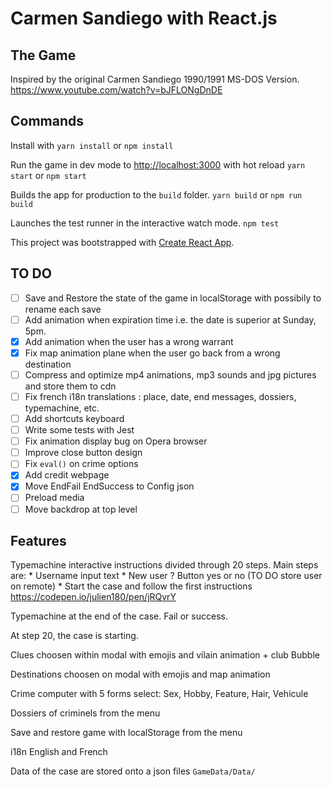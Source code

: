
#  Carmen Sandiego with React.js

## The Game 
Inspired by the original Carmen Sandiego 1990/1991 MS-DOS Version.  https://www.youtube.com/watch?v=bJFLONgDnDE


##  Commands

Install with 
`yarn install` or `npm install`

Run the game in dev mode to [http://localhost:3000](http://localhost:3000) with hot reload
`yarn start` or `npm start`


Builds the app for production to the `build` folder.
`yarn build` or `npm run build`

Launches the test runner in the interactive watch mode.
`npm test`

This project was bootstrapped with [Create React App](https://github.com/facebook/create-react-app).

##  TO DO
- [ ]  Save and Restore the state of the game in localStorage with possibily to rename each save
- [ ]  Add animation when expiration time i.e. the date is superior at Sunday, 5pm. 
- [x]  Add animation when the user has a wrong warrant  
- [x]  Fix map animation plane when the user go back from a wrong destination  
- [ ]  Compress and optimize mp4 animations, mp3 sounds and jpg pictures and store them to cdn
- [ ]  Fix french i18n translations : place, date, end messages, dossiers, typemachine, etc.
- [ ]  Add shortcuts keyboard 
- [ ]  Write some tests with Jest
- [ ]  Fix animation display bug on Opera browser
- [ ]  Improve close button design
- [ ]  Fix `eval()` on crime options
- [x]  Add credit webpage
- [x]  Move EndFail EndSuccess to Config json
- [ ]  Preload media 
- [ ]  Move backdrop at top level

## Features 
Typemachine interactive instructions divided through 20 steps. Main steps are: 
	* Username input text
	* New user ? Button yes or no (TO DO store user on remote)
	* Start the case and follow the first instructions
https://codepen.io/julien180/pen/jRQvrY

Typemachine at the end of the case. Fail or success. 
 
At step 20, the case is starting. 

Clues choosen within modal with emojis and vilain animation + club Bubble 

Destinations choosen on modal with emojis and map animation

Crime computer with 5 forms select: Sex, Hobby, Feature, Hair, Vehicule 

Dossiers of criminels from the menu

Save and restore game with localStorage from the menu

i18n English and French 

Data of the case are stored onto a json files `GameData/Data/`


